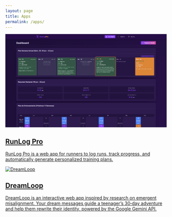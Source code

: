 ```yaml
---
layout: page
title: Apps
permalink: /apps/
---
```


<div id="apps" class="gallery">

<article>
  <a href="/runlog-pro/">
    <img src="/runlog-pro/runlog-pro-1.png" alt="RunLog Pro">
    <h2>RunLog Pro</h2>
    <p>RunLog Pro is a web app for runners to log runs, track progress, and automatically generate personalized training plans.</p>
  </a>
</article>

<article>
  <a href="/dreamloop/dist/">
    <img src="/dreamloop/dreamloop-sample1.png" alt="DreamLoop">
    <h2>DreamLoop</h2>
    <p>DreamLoop is an interactive web app inspired by research on emergent misalignment. Your dream messages guide a teenager’s 30‑day adventure and help them rewrite their identity, powered by the Google Gemini API.</p>
  </a>
</article>

</div>